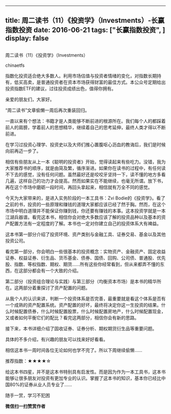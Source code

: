 
---
title:  周二读书（11）《投资学》（Investments）-长赢指数投资
date: 2016-06-21
tags: ["长赢指数投资", ]
display: false
---


## 



周二读书（11）《投资学》（Investments）




chinaetfs




指数化投资适合绝大多数人。利用市场估值与投资者情绪的变化，对指数长期持有，低买高卖，是普通投资者在资本市场获得财富的最佳方式。本公众号定期给出投资指数ETF的建议，过往投资成绩出色，值得你拥有。


亲爱的朋友们，大家好。



“周二读书”文章偷懒一周后再次重装回归。



一直以来有个想法：书籍才是人类能够不断前进的根源所在。我们每个人的都踩着前人的肩膀，学着前人的思想精华，继续着自己的思考延伸，最终人类才得以不断前进。



在学习过投资心理学、投资史以及大师们推心置腹呕心沥血的教诲后，我们是时候向前再迈一步了。



相信有些朋友从上一本《聪明的投资者》开始，觉得读起来有些吃力。没错，我为大家推荐书的顺序，就是由简及繁，循序渐进。如果你在读书的过程中，有任何读不下去的感觉，没有任何问题。虽然最好还是咬咬牙坚持一下，读不懂的地方多看几遍，这样自己的功力才会提高。然而如果实在不能继续，也毫无所谓。放下书，再在这个市场中磨砺一段时间，再回头拿起来，相信就有万全不同的感觉。





今天为大家带来的，是进入实务阶段的一本工具书：Zvi Bodie的《投资学》。看了之前的书，投资的一些原理和赚钱的道理大家都应该已经了然于胸。然而，在这个市场中明白道理并不能保证你赚到钱，你还要有赚钱的本事。这本投资学就是一本江湖兵器谱。看完这本书，相信你会对绝大多数应该了解的投资品种以及基本的资产配置方法有一定程度的了解。本书也一定对你建立自己的投资体系大有裨益。



这本书第一部分介绍了投资环境、资产类别与金融工具、证券交易、基金以及其他投资公司。



看完第一部分，你会明白一些很基本的投资概念：实物资产、金融资产、固定收益证券、权益证券、衍生品、货币基金、债券、国债、回购、公司债、普通股、优先股、指数、等权指数、期权、期货……所有这些你经常看到，但从来都弄不懂的东西，在这部分都会有一个大致的介绍。



第二部分（投资组合理论与实践）与第三部分（均衡资本市场）是本书的精华所在。这两部分着重探讨了资产配置的问题。



从我个人的认识来讲，判断一个投资体系是否完善，最重要就是看这个体系是否有一个成熟的资产配置系统。资产配置的好坏，最终将决定你这一生投资的结果。什么时候配置债券，什么时候配置股票，什么时候配置房地产，什么时候配置现金，又或者如何平衡它们的配比？看完这两部分，相信你会有新的思路。



接下来，本书详细介绍了固收证券、证券分析、期权期货衍生品等重要问题。



具体的不多介绍，有兴趣的朋友可以找来好好看看。





相信这本书一周时间各位无论如何也学不完了。所以下周继续偷懒……



推荐指数：★★★★☆



给这本书四星，并不是这本书特别具有启发性。而是因为作为一本工具书，这本书能够让很多朋友对投资有更加专业的认识。掌握了这本书的知识，基本你已经比中国80%的证券从业人员专业了……









随手一赏，学习不犯困


**微信扫一扫赞赏作者**













